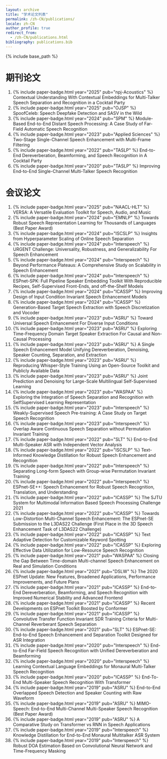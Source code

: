 ```yaml
---
layout: archive
title: "学术论文列表"
permalink: /zh-CN/publications/
locale: zh-CN
author_profile: true
redirect_from:
  - /zh-CN/publications.html
bibliography: publications.bib
---
```


{% include base_path %}

期刊论文
======
1. {% include paper-badge.html year="2025" pub="npj-Acoustics" %} Contextual Understanding With Contextual Embeddings for Multi-Talker Speech Separation and Recognition in a Cocktail Party<d-cite key="Contextual-Qian2025"/>
2. {% include paper-badge.html year="2025" pub="OJSP" %} SpoofCeleb: Speech Deepfake Detection and SASV in the Wild<d-cite key="SpoofCeleb-Jung2025"/>
3. {% include paper-badge.html year="2024" pub="SPM" %} Module-Based End-to-End Distant Speech Processing: A Case Study of Far-Field Automatic Speech Recognition<d-cite key="Module_Based-Chang2024"/>
4. {% include paper-badge.html year="2023" pub="Applied Sciences" %} Two-Stage Single-Channel Speech Enhancement with Multi-Frame Filtering<d-cite key="Two_Stage-Lin2023"/>
5. {% include paper-badge.html year="2022" pub="TASLP" %} End-to-End Dereverberation, Beamforming, and Speech Recognition in A Cocktail Party<d-cite key="End_to_End-Zhang2022"/>
6. {% include paper-badge.html year="2020" pub="TASLP" %} Improving End-to-End Single-Channel Multi-Talker Speech Recognition<d-cite key="Improving-Zhang2020"/>

会议论文
======
1. {% include paper-badge.html year="2025" pub="NAACL-HLT" %} VERSA: A Versatile Evaluation Toolkit for Speech, Audio, and Music<d-cite key="VERSA-Shi2025"/>
2. {% include paper-badge.html year="2024" pub="EMNLP" %} Towards Robust Speech Representation Learning for Thousands of Languages<d-cite key="Towards-Chen2024"/> <span class="highlight-red">(Best Paper Award)</span>
3. {% include paper-badge.html year="2024" pub="ISCSLP" %} Insights from Hyperparameter Scaling of Online Speech Separation<d-cite key="Insights-Zhou2024"/>
4. {% include paper-badge.html year="2024" pub="Interspeech" %} URGENT Challenge: Universality, Robustness, and Generalizability For Speech Enhancement<d-cite key="URGENT-Zhang2024"/>
5. {% include paper-badge.html year="2024" pub="Interspeech" %} Beyond Performance Plateaus: A Comprehensive Study on Scalability in Speech Enhancement<d-cite key="Beyond-Zhang2024"/>
6. {% include paper-badge.html year="2024" pub="Interspeech" %} ESPnet-SPK: Full Pipeline Speaker Embedding Toolkit With Reproducible Recipes, Self-Supervised Front-Ends, and off-the-Shelf Models<d-cite key="ESPnet_SPK-Jung2024"/>
7. {% include paper-badge.html year="2024" pub="ICASSP" %} Improving Design of Input Condition Invariant Speech Enhancement Models<d-cite key="Improving-Zhang2024"/>
8. {% include paper-badge.html year="2024" pub="ICASSP" %} Generation-Based Target Speech Extraction with Speech Discretization and Vocoder<d-cite key="Generation_Based-Yu2024"/>
9. {% include paper-badge.html year="2023" pub="ASRU" %} Toward Universal Speech Enhancement For Diverse Input Conditions<d-cite key="Toward-Zhang2023"/>
10. {% include paper-badge.html year="2023" pub="ASRU" %} Exploring Time-Frequency Domain Target Speaker Extraction For Causal and Non-Causal Processing<d-cite key="Exploring-Zhang2023"/>
11. {% include paper-badge.html year="2023" pub="ASRU" %} A Single Speech Enhancement Model Unifying Dereverberation, Denoising, Speaker Counting, Separation, and Extraction<d-cite key="Single-Saijo2023"/>
12. {% include paper-badge.html year="2023" pub="ASRU" %} Reproducing Whisper-Style Training Using an Open-Source Toolkit and Publicly Available Data<d-cite key="Reproducing-Peng2023"/>
13. {% include paper-badge.html year="2023" pub="ASRU" %} Joint Prediction and Denoising for Large-Scale Multilingual Self-Supervised Learning<d-cite key="Joint-Chen2023"/>
14. {% include paper-badge.html year="2023" pub="WASPAA" %} Exploring the Integration of Speech Separation and Recognition with SelfSupervised Learning Representation<d-cite key="Exploring-Masuyama2023"/>
15. {% include paper-badge.html year="2023" pub="Interspeech" %} Weakly-Supervised Speech Pre-training: A Case Study on Target Speech Recognition<d-cite key="Weakly_Supervised-Zhang2023"/>
16. {% include paper-badge.html year="2023" pub="Interspeech" %} Overlap Aware Continuous Speech Separation without Permutation Invariant Training<d-cite key="Overlap-Yu2023"/>
17. {% include paper-badge.html year="2022" pub="SLT" %} End-to-End Multi-Speaker ASR with Independent Vector Analysis<d-cite key="End_to_End-Scheibler2022"/>
18. {% include paper-badge.html year="2022" pub="ISCSLP" %} Text-Informed Knowledge Distillation for Robust Speech Enhancement and Recognition<d-cite key="Text_Informed-Wang2022"/>
19. {% include paper-badge.html year="2022" pub="Interspeech" %} Separating Long-form Speech with Group-wise Permutation Invariant Training<d-cite key="Separating-Zhang2022"/>
20. {% include paper-badge.html year="2022" pub="Interspeech" %} ESPnet-SE++: Speech Enhancement for Robust Speech Recognition, Translation, and Understanding<d-cite key="ESPnet_SE-Lu2022"/>
21. {% include paper-badge.html year="2022" pub="ICASSP" %} The SJTU System for Multimodal Information Based Speech Processing Challenge 2021<d-cite key="SJTU-Wang2022"/>
22. {% include paper-badge.html year="2022" pub="ICASSP" %} Towards Low-Distortion Multi-Channel Speech Enhancement: The ESPnet-SE Submission to the L3DAS22 Challenge<d-cite key="Towards-Lu2022"/> <span class="highlight-red">(First Place in the 3D Speech Enhancement Task of L3DAS22 Challenge)</span>
23. {% include paper-badge.html year="2022" pub="ICASSP" %} Text Adaptive Detection for Customizable Keyword Spotting<d-cite key="Text-Xi2022"/>
24. {% include paper-badge.html year="2022" pub="ICASSP" %} Exploring Effective Data Utilization for Low-Resource Speech Recognition<d-cite key="Exploring-Zhou2022"/>
25. {% include paper-badge.html year="2021" pub="WASPAA" %} Closing the Gap Between Time-domain Multi-channel Speech Enhancement on Real and Simulation Conditions<d-cite key="Closing-Zhang2021"/>
26. {% include paper-badge.html year="2021" pub="DSLW" %} The 2020 ESPnet Update: New Features, Broadened Applications, Performance Improvements, and Future Plans<d-cite key="The2020-Watanabe2021"/>
27. {% include paper-badge.html year="2021" pub="ICASSP" %} End-to-End Dereverberation, Beamforming, and Speech Recognition with Improved Numerical Stability and Advanced Frontend<d-cite key="End_to_End-Zhang2021"/>
28. {% include paper-badge.html year="2021" pub="ICASSP" %} Recent Developments on ESPnet Toolkit Boosted by Conformer<d-cite key="Recent-Guo2021"/>
29. {% include paper-badge.html year="2021" pub="ICASSP" %} Convolutive Transfer Function Invariant SDR Training Criteria for Multi-Channel Reverberant Speech Separation<d-cite key="Convolutive-Boeddeker2021"/>
30. {% include paper-badge.html year="2021" pub="SLT" %} ESPnet-SE: End-to-End Speech Enhancement and Separation Toolkit Designed for ASR Integration<d-cite key="ESPnet_SE-Li2021"/>
31. {% include paper-badge.html year="2020" pub="Interspeech" %} End-to-End Far-Field Speech Recognition with Unified Dereverberation and Beamforming<d-cite key="End_to_End-Zhang2020"/>
32. {% include paper-badge.html year="2020" pub="Interspeech" %} Learning Contextual Language Embeddings for Monaural Multi-Talker Speech Recognition<d-cite key="Learning-Zhang2020"/>
33. {% include paper-badge.html year="2020" pub="ICASSP" %} End-To-End Multi-Speaker Speech Recognition With Transformer<d-cite key="End_To_End-Chang2020"/>
34. {% include paper-badge.html year="2019" pub="ASRU" %} End-to-End Overlapped Speech Detection and Speaker Counting with Raw Waveform<d-cite key="End_to_End-Zhang2019"/>
35. {% include paper-badge.html year="2019" pub="ASRU" %} MIMO-Speech: End-to-End Multi-Channel Multi-Speaker Speech Recognition<d-cite key="MIMO_Speech-Chang2019"/> <span class="highlight-red">(Best Paper Award)</span>
36. {% include paper-badge.html year="2019" pub="ASRU" %} A Comparative Study on Transformer vs RNN in Speech Applications<d-cite key="Comparative-Karita2019"/>
37. {% include paper-badge.html year="2019" pub="Interspeech" %} Knowledge Distillation for End-to-End Monaural Multitalker ASR System<d-cite key="Knowledge-Zhang2019"/>
38. {% include paper-badge.html year="2019" pub="Interspeech" %} Robust DOA Estimation Based on Convolutional Neural Network and Time-Frequency Masking<d-cite key="Robust-Zhang2019"/>
